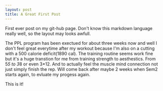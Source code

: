 ```yaml
---
layout: post
title: A Great First Post
---
```


First ever post on my git-hub page. Don't know this markdown language really well,
so the layout may looks awfull.


The PPL program has been exectued for about three weeks now and well I don't feel great 
everytime after my workout because I'm also on a cutting with a 500 calorie deficit(1890 cal).
The training  routine seems work fine but it's a huge transtion for me from training strength to 
aesthestics. From 5*5 to 3*8 or even 3*12. And to actually feel the muscle mind connection not 
just simply finish the rep. Will come back after maybe 2 weeks when Sem2 starts again, to evluate my 
progess again.

This is it!
